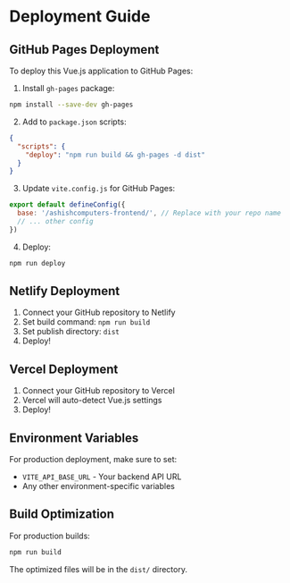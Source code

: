 # Deployment Guide

## GitHub Pages Deployment

To deploy this Vue.js application to GitHub Pages:

1. Install `gh-pages` package:
```bash
npm install --save-dev gh-pages
```

2. Add to `package.json` scripts:
```json
{
  "scripts": {
    "deploy": "npm run build && gh-pages -d dist"
  }
}
```

3. Update `vite.config.js` for GitHub Pages:
```javascript
export default defineConfig({
  base: '/ashishcomputers-frontend/', // Replace with your repo name
  // ... other config
})
```

4. Deploy:
```bash
npm run deploy
```

## Netlify Deployment

1. Connect your GitHub repository to Netlify
2. Set build command: `npm run build`
3. Set publish directory: `dist`
4. Deploy!

## Vercel Deployment

1. Connect your GitHub repository to Vercel
2. Vercel will auto-detect Vue.js settings
3. Deploy!

## Environment Variables

For production deployment, make sure to set:
- `VITE_API_BASE_URL` - Your backend API URL
- Any other environment-specific variables

## Build Optimization

For production builds:
```bash
npm run build
```

The optimized files will be in the `dist/` directory.
